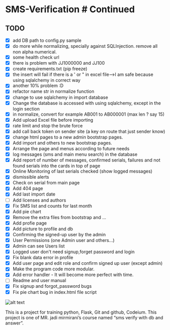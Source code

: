 # SMS-Verification                                 # Continued                                      

## TODO
- [X] add DB path to config.py sample
- [X] do more while normalizing, specially against SQLInjection. remove all non alpha numerical.
- [X] some health check url
- [X] there is problem with JJ1000000 and JJ100
- [X] create requirements.txt (pip freeze)
- [X] the insert will fail if there is a ' or " in excel file-->I am safe because using sqlalchemy in correct way
- [X] another 10% problem :D
- [X] refactor name str in normalize function
- [X] change to use sqlalchemy in import database
- [X] Change the database is accessed with using sqlalchemy, except in the login section
- [X] in normalize, convert for example AB001 to AB000001 (max len ? say 15)
- [X] Add upload Excel file before importing
- [X] rate limit and stop the brute force
- [X] add call back token on sender site (a key on route that just sender know)
- [X] change html pages to a new admin bootstrap pages.
- [X] Add import and others to new bootstrap pages.
- [X] Arrange the page and menus according to future needs
- [X] log messages (sms and main menu search) in the database
- [X] Add report of number of messages, confirmed serials, failures and not found serials into the cards in top of page
- [X] Online Monitoring of last serials checked (show logged messages)
- [X] dismissible alerts
- [X] Check on serial from main page
- [X] Add 404 page
- [X] Add last import date
- [ ] Add licenses and authors
- [X] Fix SMS list and counts for last month
- [X] Add pie chart
- [X] Remove the extra files from bootstrap and ...
- [X] Add profie page
- [X] Add picture to profile and db
- [X] Confirming the signed-up user by the admin
- [X] User Permissions (one Admin user and others...)
- [X] Admin can see Users list
- [X] Logged user don't need signup,forget password and login
- [X] Fix blank data error in profile
- [X] Add user page and edit role and confirm signed up user (except admin)
- [X] Make the program code more modular.
- [X] Add error handler - It will become more perfect with time. 
- [ ] Readme and user manual
- [X] Fix signup and forgot_password bugs
- [X] Fix pie chart bug in index.html file script
      
![alt text](https://github.com/hesamzia/SMS-SRL-Verification/img/mainpage.png)

This is a project for training python, Flask, Git and github, Codeium.
This project is one of MR. jadi mirmirani’s course named “sms verify with db and answer”.





